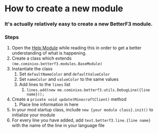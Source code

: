 # How to create a new module
### It's actually relatively easy to create a new BetterF3 module.

### Steps
1. Open the [Help Module](../../common/src/main/java/me/cominixo/betterf3/modules/HelpModule.java) while reading 
   this in order to get a better understanding of what is happening. 
2. Create a class which extends `(me.cominixo.betterf3.modules.BaseModule)`
3. Instantiate the class
   1. Set `defaultNameColor` and `defaultValueColor`
   2. Set `nameColor` and `valueColor` to the same values
   3. Add lines to the `lines` list
      1. `lines.add(new me.cominixo.betterf3.utils.DebugLine({line name}));`
4. Create a `private void update(MinecraftClient)` method
   1. Place line information in here
5. In your mod startup class, include `new {your module class}.init()` to initialize your module
6. For every line you have added, add `text.betterf3.line.{line name}` with the name of the line in your language file